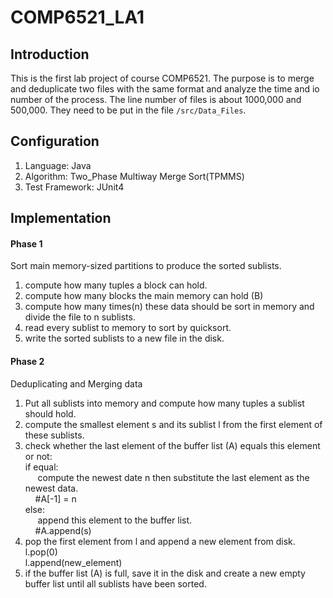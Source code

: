 # COMP6521_LA1

## Introduction
This is the first lab project of course COMP6521. The purpose is to merge and deduplicate two files with the same format and analyze the time and io number of the process. The line number of files is about 1000,000 and 500,000. They need to be put in the file `/src/Data_Files`.

## Configuration
1. Language: Java
2. Algorithm: Two_Phase Multiway Merge Sort(TPMMS)
3. Test Framework: JUnit4

## Implementation
#### Phase 1
Sort main memory-sized partitions to produce the sorted sublists.
1. compute how many tuples a block can hold. 
2. compute how many blocks the main memory can hold (B)
3. compute how many times(n) these data should be sort in memory and divide the file to n sublists. 
4. read every sublist to memory to sort by quicksort.
5. write the sorted sublists to a new file in the disk.

#### Phase 2
Deduplicating and Merging data
1. Put all sublists into memory and compute how many tuples a sublist should hold.
2. compute the smallest element s and its sublist l from the first element of these sublists.
3. check whether the last element of the buffer list (A) equals this element or not:  
   if equal:  
   &nbsp;&nbsp;&nbsp;&nbsp; compute the newest date n then substitute the last element as the newest data.  
   &nbsp;&nbsp;&nbsp;&nbsp;#A[-1] = n  
   else:  
   &nbsp;&nbsp;&nbsp;&nbsp; append this element to the buffer list.  
   &nbsp;&nbsp;&nbsp;&nbsp;#A.append(s)
4. pop the first element from l and append a new element from disk.  
   l.pop(0)  
   l.append(new_element)
5. if the buffer list (A) is full, save it in the disk and create a new empty buffer list until all sublists have been sorted.

